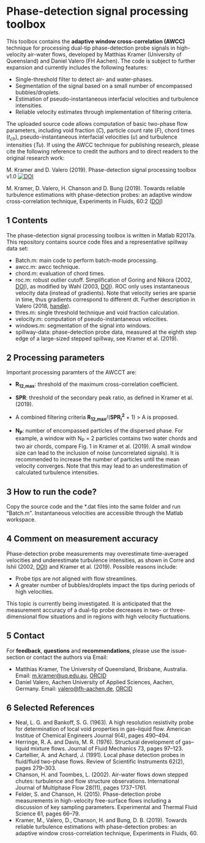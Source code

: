 Phase-detection signal processing toolbox
=========================================

This toolbox contains the **adaptive window cross-correlation (AWCC)** technique for processing dual-tip phase-detection probe signals in high-velocity air-water flows, developed by Matthias Kramer (University of Queensland) and Daniel Valero (FH Aachen). The code is subject to further expansion and currently includes the following features:

- Single-threshold filter to detect air- and water-phases.
- Segmentation of the signal based on a small number of encompassed bubbles/droplets.
- Estimation of pseudo-instantaneous interfacial velocities and turbulence intensities.
- Reliable velocity estimates through implementation of filtering criteria.

The uploaded source code allows computation of basic two-phase flow parameters, including void fraction (*C*), particle count rate (*F*), chord times (*t<sub>ch</sub>*), pseudo-instantaneous interfacial velocities (*u*) and turbulence intensities (*Tu*). If using the AWCC technique for publishing research, please cite the following reference to credit the authors and to direct readers to the original research work:

M. Kramer and D. Valero (2019). Phase-detection signal processing toolbox v1.0  [![DOI](https://zenodo.org/badge/160460025.svg)](https://zenodo.org/badge/latestdoi/160460025)

M. Kramer, D. Valero, H. Chanson and D. Bung (2019). Towards reliable turbulence estimations with phase-detection probes: an adaptive window cross-correlation technique, Experiments in Fluids, 60:2 ([DOI](https://doi.org/10.1007/s00348-018-2650-9))

1 Contents
----------
The phase-detection signal processing toolbox is written in Matlab R2017a. This repository contains source code files and a representative spillway data set:
- Batch.m: main code to perform batch-mode processing.
- awcc.m: awcc technique.
- chord.m: evaluation of chord times.
- roc.m: robust outlier cutoff. Simplification of Goring and Nikora (2002, [DOI](https://doi.org/10.1061/(ASCE)0733-9429(2002)128:1(117))), as modified by Wahl (2003, [DOI](https://doi.org/10.1061/(ASCE)0733-9429(2003)129:6(484))). ROC only uses instantaneous velocity data (instead of gradients). Note that velocity series are sparse in time, thus gradients correspond to different dt. Further description in Valero (2018, [handle](https://orbi.uliege.be/handle/2268/229191)).
- thres.m: single threshold technique and void fraction calculation.
- velocity.m: computation of pseudo-instantaneous velocities. 
- windows.m: segmentation of the signal into windows.
- spillway-data: phase-detection probe data, measured at the eighth step edge of a large-sized stepped spillway, see Kramer et al. (2019).


2 Processing parameters
------------------------
Important processing paramters of the AWCCT are:
- **R<sub>12,max</sub>**: threshold of the maximum cross-correlation coefficient.
- **SPR**: threshold of the secondary peak ratio, as defined in Kramer et al. (2019).
- A combined filtering criteria **R<sub>12,max</sub>**/(**SPR<sub>i</sub><sup>2</sup>** + 1) > A is proposed.


- **N<sub>P</sub>**: number of encompassed particles of the dispersed phase. For example, a window with 
N<sub>P</sub> = 2 particles contains two water chords and two air chords, compare Fig. 1 in Kramer et al. (2019). A small window size can lead to the inclusion of noise (uncorrelated signals). It is recommended to increase the number of particles until the mean velocity converges. Note that this may lead to an underestimation of calculated turbulence intensities.

3 How to run the code?
----------------------
Copy the source code and the *.dat files into the same folder and run "Batch.m". Instantaneous velocities are accessible through the Matlab workspace.

4 Comment on measurement accuracy
----------------------------------
Phase-detection probe measurements may overestimate time-averaged velocities and underestimate turbulence intensities, as shown in     Corre and Ishii (2002, [DOI](https://doi.org/10.1016/S0029-5493(02)00130-9)) and Kramer et al. (2019). Possible reasons include:
- Probe tips are not aligned with flow streamlines.
- A greater number of bubbles/droplets impact the tips during periods of high velocities. 

This topic is currently being investigated. It is anticipated that the measurement accuracy of a dual-tip probe decreases in two- or three-dimensional flow situations and in regions with high velocity fluctuations. 

5 Contact
----------
For **feedback**, **questions** and **recommendations**, please use the issue-section or contact the authors via Email:

- Matthias Kramer, The University of Queensland, Brisbane, Australia. Email: m.kramer@uq.edu.au, [ORCID](https://orcid.org/0000-0001-5673-2751)
- Daniel Valero, Aachen University of Applied Sciences, Aachen, Germany. Email: valero@fh-aachen.de, [ORCID](http://orcid.org/0000-0002-7127-7547)

6 Selected References
---------------------
- Neal, L. G. and Bankoff, S. G. (1963). A high resolution resistivity probe for determination of local void properties in gas–liquid flow. American Institue of Chemical Engineers Journal 9(4), pages 490–494.
- Herringe, R. A. and Davis, M. R. (1976). Structural development of gas–liquid mixture flows. Journal of Fluid Mechanics 73, pages 97–123.
- Cartellier, A. and Achard, J. (1991). Local phase detection probes in fluid/fluid two-phase flows. Review of Scientific Instruments 62(2), pages 279–303.
- Chanson, H. and Toombes, L. (2002). Air-water flows down stepped chutes: turbulence and flow structure observations. International Journal of Multiphase Flow 28(11), pages 1737–1761.
- Felder, S. and Chanson, H. (2015). Phase-detection probe measurements in high-velocity free-surface flows including a discussion of key
sampling parameters. Experimental and Thermal Fluid Science 61, pages 66–79.
- Kramer, M., Valero, D., Chanson, H. and Bung, D. B. (2019). Towards reliable turbulence estimations with phase-detection probes: an adaptive window cross-correlation technique, Experiments in Fluids, 60.

